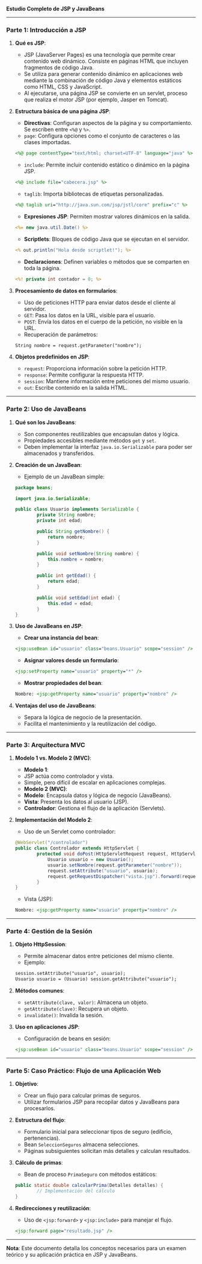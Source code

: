 **Estudio Completo de JSP y JavaBeans**

---

### Parte 1: Introducción a JSP

1. **Qué es JSP**:
   - JSP (JavaServer Pages) es una tecnología que permite crear contenido web dinámico. Consiste en páginas HTML que incluyen fragmentos de código Java.
   - Se utiliza para generar contenido dinámico en aplicaciones web mediante la combinación de código Java y elementos estáticos como HTML, CSS y JavaScript.
   - Al ejecutarse, una página JSP se convierte en un servlet, proceso que realiza el motor JSP (por ejemplo, Jasper en Tomcat).

2. **Estructura básica de una página JSP**:
   - **Directivas**: Configuran aspectos de la página y su comportamiento. Se escriben entre `<%@` y `%>`.
   	- `page`: Configura opciones como el conjunto de caracteres o las clases importadas.
   	```jsp
   	<%@ page contentType="text/html; charset=UTF-8" language="java" %>
   	```
   	- `include`: Permite incluir contenido estático o dinámico en la página JSP.
   	```jsp
   	<%@ include file="cabecera.jsp" %>
   	```
   	- `taglib`: Importa bibliotecas de etiquetas personalizadas.
   	```jsp
   	<%@ taglib uri="http://java.sun.com/jsp/jstl/core" prefix="c" %>
   	```

   - **Expresiones JSP**: Permiten mostrar valores dinámicos en la salida.
   	```jsp
   	<%= new java.util.Date() %>
   	```
   - **Scriptlets**: Bloques de código Java que se ejecutan en el servidor.
   	```jsp
   	<% out.println("Hola desde scriptlet!"); %>
   	```
   - **Declaraciones**: Definen variables o métodos que se comparten en toda la página.
   	```jsp
   	<%! private int contador = 0; %>
   	```

3. **Procesamiento de datos en formularios**:
   - Uso de peticiones HTTP para enviar datos desde el cliente al servidor.
   	- `GET`: Pasa los datos en la URL, visible para el usuario.
   	- `POST`: Envía los datos en el cuerpo de la petición, no visible en la URL.
   - Recuperación de parámetros:
   	```jsp
   	String nombre = request.getParameter("nombre");
   	```

4. **Objetos predefinidos en JSP**:
   - `request`: Proporciona información sobre la petición HTTP.
   - `response`: Permite configurar la respuesta HTTP.
   - `session`: Mantiene información entre peticiones del mismo usuario.
   - `out`: Escribe contenido en la salida HTML.

---

### Parte 2: Uso de JavaBeans

1. **Qué son los JavaBeans**:
   - Son componentes reutilizables que encapsulan datos y lógica.
   - Propiedades accesibles mediante métodos `get` y `set`.
   - Deben implementar la interfaz `java.io.Serializable` para poder ser almacenados y transferidos.

2. **Creación de un JavaBean**:
   - Ejemplo de un JavaBean simple:
   	```java
   	package beans;

   	import java.io.Serializable;

   	public class Usuario implements Serializable {
        	private String nombre;
        	private int edad;

        	public String getNombre() {
            	return nombre;
        	}

        	public void setNombre(String nombre) {
            	this.nombre = nombre;
        	}

        	public int getEdad() {
            	return edad;
        	}

        	public void setEdad(int edad) {
            	this.edad = edad;
        	}
   	}
   	```

3. **Uso de JavaBeans en JSP**:
   - **Crear una instancia del bean**:
   	```jsp
   	<jsp:useBean id="usuario" class="beans.Usuario" scope="session" />
   	```
   - **Asignar valores desde un formulario**:
   	```jsp
   	<jsp:setProperty name="usuario" property="*" />
   	```
   - **Mostrar propiedades del bean**:
   	```jsp
   	Nombre: <jsp:getProperty name="usuario" property="nombre" />
   	```

4. **Ventajas del uso de JavaBeans**:
   - Separa la lógica de negocio de la presentación.
   - Facilita el mantenimiento y la reutilización del código.

---

### Parte 3: Arquitectura MVC

1. **Modelo 1 vs. Modelo 2 (MVC)**:
   - **Modelo 1**:
   	- JSP actúa como controlador y vista.
   	- Simple, pero difícil de escalar en aplicaciones complejas.
   - **Modelo 2 (MVC)**:
   	- **Modelo**: Encapsula datos y lógica de negocio (JavaBeans).
   	- **Vista**: Presenta los datos al usuario (JSP).
   	- **Controlador**: Gestiona el flujo de la aplicación (Servlets).

2. **Implementación del Modelo 2**:
   - Uso de un Servlet como controlador:
   	```java
   	@WebServlet("/controlador")
   	public class Controlador extends HttpServlet {
        	protected void doPost(HttpServletRequest request, HttpServletResponse response) throws ServletException, IOException {
            	Usuario usuario = new Usuario();
            	usuario.setNombre(request.getParameter("nombre"));
            	request.setAttribute("usuario", usuario);
            	request.getRequestDispatcher("vista.jsp").forward(request, response);
        	}
   	}
   	```
   - Vista (JSP):
   	```jsp
   	Nombre: <jsp:getProperty name="usuario" property="nombre" />
   	```

---

### Parte 4: Gestión de la Sesión

1. **Objeto HttpSession**:
   - Permite almacenar datos entre peticiones del mismo cliente.
   - Ejemplo:
   	```jsp
   	session.setAttribute("usuario", usuario);
   	Usuario usuario = (Usuario) session.getAttribute("usuario");
   	```

2. **Métodos comunes**:
   - `setAttribute(clave, valor)`: Almacena un objeto.
   - `getAttribute(clave)`: Recupera un objeto.
   - `invalidate()`: Invalida la sesión.

3. **Uso en aplicaciones JSP**:
   - Configuración de beans en sesión:
   	```jsp
   	<jsp:useBean id="usuario" class="beans.Usuario" scope="session" />
   	```

---

### Parte 5: Caso Práctico: Flujo de una Aplicación Web

1. **Objetivo**:
   - Crear un flujo para calcular primas de seguros.
   - Utilizar formularios JSP para recopilar datos y JavaBeans para procesarlos.

2. **Estructura del flujo**:
   - Formulario inicial para seleccionar tipos de seguro (edificio, pertenencias).
   - Bean `SeleccionSeguros` almacena selecciones.
   - Páginas subsiguientes solicitan más detalles y calculan resultados.

3. **Cálculo de primas**:
   - Bean de proceso `PrimaSeguro` con métodos estáticos:
   	```java
   	public static double calcularPrima(Detalles detalles) {
        	// Implementación del cálculo
   	}
   	```

4. **Redirecciones y reutilización**:
   - Uso de `<jsp:forward>` y `<jsp:include>` para manejar el flujo.
   	```jsp
   	<jsp:forward page="resultado.jsp" />
   	```

---

**Nota**: Este documento detalla los conceptos necesarios para un examen teórico y su aplicación práctica en JSP y JavaBeans.
